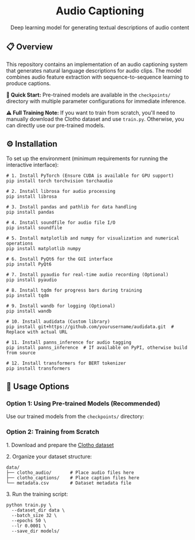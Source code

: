 <!DOCTYPE html>
<html>

</head>
<body>

<h1 align="center">Audio Captioning</h1>
<p align="center">Deep learning model for generating textual descriptions of audio content</p>

<h2>📋 Overview</h2>
<p>This repository contains an implementation of an audio captioning system that generates natural language descriptions for audio clips. The model combines audio feature extraction with sequence-to-sequence learning to produce captions.</p>

<div class="note">
    <p><strong>🚀 Quick Start:</strong> Pre-trained models are available in the <code>checkpoints/</code> directory with multiple parameter configurations for immediate inference.</p>
</div>

<div class="warning">
    <p><strong>⚠️ Full Training Note:</strong> If you want to train from scratch, you'll need to manually download the Clotho dataset and use <code>train.py</code>. Otherwise, you can directly use our pre-trained models.</p>
</div>

<h2>⚙️ Installation</h2>
<p>To set up the environment (minimum requirements for running the interactive interface):</p>

<pre><code># 1. Install PyTorch (Ensure CUDA is available for GPU support)
pip install torch torchvision torchaudio

# 2. Install librosa for audio processing
pip install librosa

# 3. Install pandas and pathlib for data handling
pip install pandas

# 4. Install soundfile for audio file I/O
pip install soundfile

# 5. Install matplotlib and numpy for visualization and numerical operations
pip install matplotlib numpy

# 6. Install PyQt6 for the GUI interface
pip install PyQt6

# 7. Install pyaudio for real-time audio recording (Optional)
pip install pyaudio

# 8. Install tqdm for progress bars during training
pip install tqdm

# 9. Install wandb for logging (Optional)
pip install wandb

# 10. Install audidata (Custom library)
pip install git+https://github.com/yourusername/audidata.git  # Replace with actual URL

# 11. Install panns_inference for audio tagging
pip install panns_inference  # If available on PyPI, otherwise build from source

# 12. Install transformers for BERT tokenizer
pip install transformers</code></pre>

<h2>🚀 Usage Options</h2>

<h3>Option 1: Using Pre-trained Models (Recommended)</h3>
<p>Use our trained models from the <code>checkpoints/</code> directory:</p>


<h3>Option 2: Training from Scratch</h3>
<p>1. Download and prepare the <a href="https://zenodo.org/record/3490684" target="_blank">Clotho dataset</a></p>
<p>2. Organize your dataset structure:</p>
<pre><code>data/
├── clotho_audio/       # Place audio files here
├── clotho_captions/    # Place caption files here
└── metadata.csv        # Dataset metadata file</code></pre>
<p>3. Run the training script:</p>
<pre><code>python train.py \
  --dataset_dir data \
  --batch_size 32 \
  --epochs 50 \
  --lr 0.0001 \
  --save_dir models/</code></pre>




</body>
</html>
